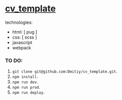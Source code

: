 # [cv_template](https://dmitiy.github.io/cv_template)

technologies:

-   html: [ pug ]
-   css: [ scss ]
-   javascript
-   webpack

### TO DO:

1. `git clone git@github.com:Dmitiy/cv_template.git`.
2. `npm install`.
3. `npm run dev`.
4. `npm run prod`.
5. `npm run deploy`.
